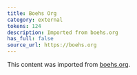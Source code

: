 ```yaml
---
title: Boehs Org
category: external
tokens: 124
description: Imported from boehs.org
has_full: false
source_url: https://boehs.org
---
```


This content was imported from [boehs.org](https://boehs.org).
